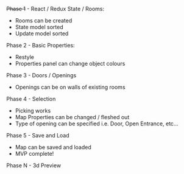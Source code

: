 ~~Phase 1~~ - React / Redux State / Rooms:
* Rooms can be created
* State model sorted
* Update model sorted

Phase 2 - Basic Properties:
* Restyle
* Properties panel can change object colours

Phase 3 - Doors / Openings
* Openings can be on walls of existing rooms

Phase 4 - Selection
* Picking works
* Map Properties can be changed / fleshed out
* Type of opening can be specified i.e. Door, Open Entrance, etc... 

Phase 5 - Save and Load
* Map can be saved and loaded
* MVP complete!

Phase N - 3d Preview